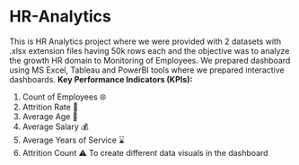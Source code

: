 # HR-Analytics
This is HR Analytics project where we were provided with 2 datasets with .xlsx extension files having 50k rows each and the objective was to analyze the growth HR domain to Monitoring of Employees. We prepared dashboard using MS Excel, Tableau and PowerBI tools where we prepared interactive dashboards.
**Key Performance Indicators (KPIs):**
1. Count of Employees 🌐
2. Attrition Rate 🔀
3. Average Age 🎂
4. Average Salary 💰
5. Average Years of Service ⌛
6. Attrition Count ⚠️
To create different data visuals in the dashboard
